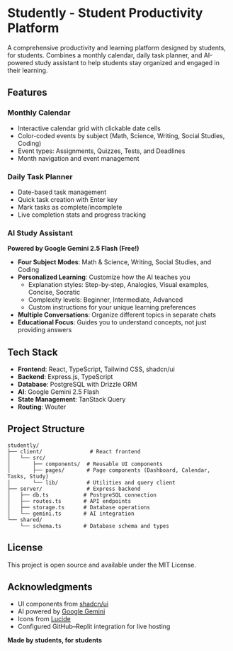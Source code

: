 # Studently - Student Productivity Platform

A comprehensive productivity and learning platform designed by students, for students. Combines a monthly calendar, daily task planner, and AI-powered study assistant to help students stay organized and engaged in their learning.

## Features

### Monthly Calendar
- Interactive calendar grid with clickable date cells
- Color-coded events by subject (Math, Science, Writing, Social Studies, Coding)
- Event types: Assignments, Quizzes, Tests, and Deadlines
- Month navigation and event management

### Daily Task Planner
- Date-based task management
- Quick task creation with Enter key
- Mark tasks as complete/incomplete
- Live completion stats and progress tracking

### AI Study Assistant
**Powered by Google Gemini 2.5 Flash (Free!)**

- **Four Subject Modes**: Math & Science, Writing, Social Studies, and Coding
- **Personalized Learning**: Customize how the AI teaches you
  - Explanation styles: Step-by-step, Analogies, Visual examples, Concise, Socratic
  - Complexity levels: Beginner, Intermediate, Advanced
  - Custom instructions for your unique learning preferences
- **Multiple Conversations**: Organize different topics in separate chats
- **Educational Focus**: Guides you to understand concepts, not just providing answers

## Tech Stack

- **Frontend**: React, TypeScript, Tailwind CSS, shadcn/ui
- **Backend**: Express.js, TypeScript
- **Database**: PostgreSQL with Drizzle ORM
- **AI**: Google Gemini 2.5 Flash
- **State Management**: TanStack Query
- **Routing**: Wouter

##  Project Structure

```
studently/
├── client/               # React frontend
│   └── src/
│       ├── components/  # Reusable UI components
│       ├── pages/       # Page components (Dashboard, Calendar, Tasks, Study)
│       └── lib/         # Utilities and query client
├── server/              # Express backend
│   ├── db.ts           # PostgreSQL connection
│   ├── routes.ts       # API endpoints
│   ├── storage.ts      # Database operations
│   └── gemini.ts       # AI integration
└── shared/
    └── schema.ts       # Database schema and types
```

## License

This project is open source and available under the MIT License.

## Acknowledgments

- UI components from [shadcn/ui](https://ui.shadcn.com/)
- AI powered by [Google Gemini](https://ai.google.dev/)
- Icons from [Lucide](https://lucide.dev/)
- Configured GitHub–Replit integration for live hosting
  

**Made by students, for students**
